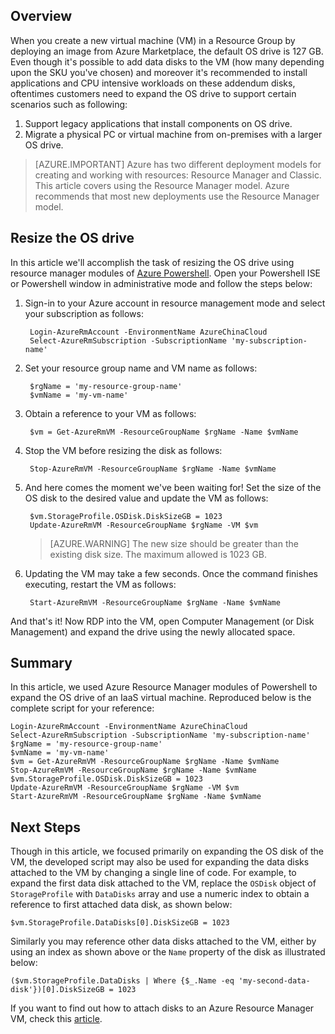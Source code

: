 ## Overview
When you create a new virtual machine (VM) in a Resource Group by deploying an image from Azure Marketplace, the default OS drive is 127 GB. Even though it's possible to add data disks to the VM (how many depending upon the SKU you've chosen) and moreover it's recommended to install applications and CPU intensive workloads on these addendum disks, oftentimes customers need to expand the OS drive to support certain scenarios such as following:

1. Support legacy applications that install components on OS drive.
2. Migrate a physical PC or virtual machine from on-premises with a larger OS drive.

> [AZURE.IMPORTANT]
> Azure has two different deployment models for creating and working with resources: Resource Manager and Classic. This article covers using the Resource Manager model. Azure recommends that most new deployments use the Resource Manager model.
> 
> 

## Resize the OS drive
In this article we'll accomplish the task of resizing the OS drive using resource manager modules of [Azure Powershell](https://docs.microsoft.com/powershell/azureps-cmdlets-docs). Open your Powershell ISE or Powershell window in administrative mode and follow the steps below:

1. Sign-in to your Azure account in resource management mode and select your subscription as follows:

        Login-AzureRmAccount -EnvironmentName AzureChinaCloud
        Select-AzureRmSubscription -SubscriptionName 'my-subscription-name'

2. Set your resource group name and VM name as follows:

        $rgName = 'my-resource-group-name'
        $vmName = 'my-vm-name'

3. Obtain a reference to your VM as follows:

        $vm = Get-AzureRmVM -ResourceGroupName $rgName -Name $vmName

4. Stop the VM before resizing the disk as follows:

        Stop-AzureRmVM -ResourceGroupName $rgName -Name $vmName

5. And here comes the moment we've been waiting for! Set the size of the OS disk to the desired value and update the VM as follows:

        $vm.StorageProfile.OSDisk.DiskSizeGB = 1023
        Update-AzureRmVM -ResourceGroupName $rgName -VM $vm

    > [AZURE.WARNING]
    > The new size should be greater than the existing disk size. The maximum allowed is 1023 GB.
    > 
    > 
6. Updating the VM may take a few seconds. Once the command finishes executing, restart the VM as follows:

        Start-AzureRmVM -ResourceGroupName $rgName -Name $vmName

And that's it! Now RDP into the VM, open Computer Management (or Disk Management) and expand the drive using the newly allocated space.

## Summary
In this article, we used Azure Resource Manager modules of Powershell to expand the OS drive of an IaaS virtual machine. Reproduced below is the complete script for your reference:

    Login-AzureRmAccount -EnvironmentName AzureChinaCloud
    Select-AzureRmSubscription -SubscriptionName 'my-subscription-name'
    $rgName = 'my-resource-group-name'
    $vmName = 'my-vm-name'
    $vm = Get-AzureRmVM -ResourceGroupName $rgName -Name $vmName
    Stop-AzureRmVM -ResourceGroupName $rgName -Name $vmName
    $vm.StorageProfile.OSDisk.DiskSizeGB = 1023
    Update-AzureRmVM -ResourceGroupName $rgName -VM $vm
    Start-AzureRmVM -ResourceGroupName $rgName -Name $vmName

## Next Steps
Though in this article, we focused primarily on expanding the OS disk of the VM, the developed script may also be used for expanding the data disks attached to the VM by changing a single line of code. For example, to expand the first data disk attached to the VM, replace the ```OSDisk``` object of ```StorageProfile``` with ```DataDisks``` array and use a numeric index to obtain a reference to first attached data disk, as shown below:

    $vm.StorageProfile.DataDisks[0].DiskSizeGB = 1023

Similarly you may reference other data disks attached to the VM, either by using an index as shown above or the ```Name``` property of the disk as illustrated below:

    ($vm.StorageProfile.DataDisks | Where {$_.Name -eq 'my-second-data-disk'})[0].DiskSizeGB = 1023

If you want to find out how to attach disks to an Azure Resource Manager VM, check this [article](/documentation/articles/virtual-machines-windows-attach-disk-portal/).